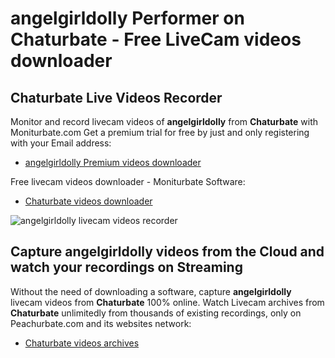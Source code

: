 # angelgirldolly Performer on Chaturbate - Free LiveCam videos downloader

## Chaturbate Live Videos Recorder

Monitor and record livecam videos of **angelgirldolly** from **Chaturbate** with Moniturbate.com
Get a premium trial for free by just and only registering with your Email address:
* [angelgirldolly Premium videos downloader](https://moniturbate.com/request-demo-licence-key.html)

Free livecam videos downloader - Moniturbate Software:
* [Chaturbate videos downloader](https://moniturbate.com/moniturbate-download-software.html)

![angelgirldolly livecam videos recorder](https://peachurnet.com/templates/moniturbate-software.png)


## Capture angelgirldolly videos from the Cloud and watch your recordings on Streaming

Without the need of downloading a software, capture **angelgirldolly** livecam videos from **Chaturbate** 100% online.
Watch Livecam archives from **Chaturbate** unlimitedly from thousands of existing recordings, only on Peachurbate.com and its websites network:
* [Chaturbate videos archives](https://peachurnet.com/)
